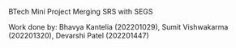 BTech Mini Project 
Merging SRS with SEGS

Work done by:
Bhavya Kantelia (202201029),
Sumit Vishwakarma (202201320),
Devarshi Patel (202201447)
